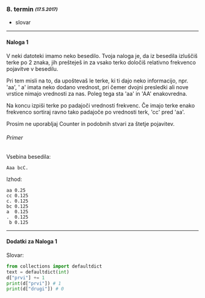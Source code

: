 ### 8. termin <sub><sup>*(17.5.2017)*<sup><sub>
- slovar

***
#### Naloga 1
V neki datoteki imamo neko besedilo.
Tvoja naloga je, da iz besedila izluščiš terke po 2 znaka, jih prešteješ in za vsako terko določiš relativno frekvenco pojavitve v besedilu.

Pri tem misli na to, da upoštevaš le terke, ki ti dajo neko informacijo, npr. 'aa', ' a' imata neko dodano vrednost, pri čemer dvojni presledki ali nove vrstice nimajo vrednosti za nas. Poleg tega sta 'aa' in 'AA' enakovredna.

Na koncu izpiši terke po padajoči vrednosti frekvenc. Če imajo terke enako frekvenco sortiraj ravno tako padajoče po vrednosti terk, 'cc' pred 'aa'.

Prosim ne uporabljaj Counter in podobnih stvari za štetje pojavitev.

###### Primer

Vsebina besedila:
```
Aaa bcC.
```
Izhod:
```
aa 0.25
cc 0.125
c. 0.125
bc 0.125
a  0.125
.  0.125
 b 0.125
```

***
#### Dodatki za Naloga 1
Slovar:
```python
from collections import defaultdict
text = defaultdict(int)
d["prvi"] += 1
print(d["prvi"]) # 1
print(d["drugi"]) # 0
```
